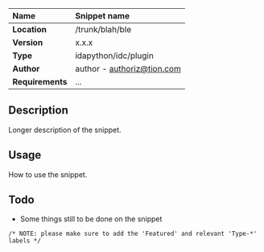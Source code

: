|**Name**|Snippet name|
|:-------|:-----------|
|**Location**|/trunk/blah/ble|
|**Version**|x.x.x       |
|**Type**|idapython/idc/plugin|
|**Author**|author - authoriz@tion.com|
|**Requirements**|...         |

## Description ##
Longer description of the snippet.

## Usage ##
How to use the snippet.

## Todo ##
  * Some things still to be done on the snippet


`/* NOTE: please make sure to add the 'Featured' and relevant 'Type-*' labels */`